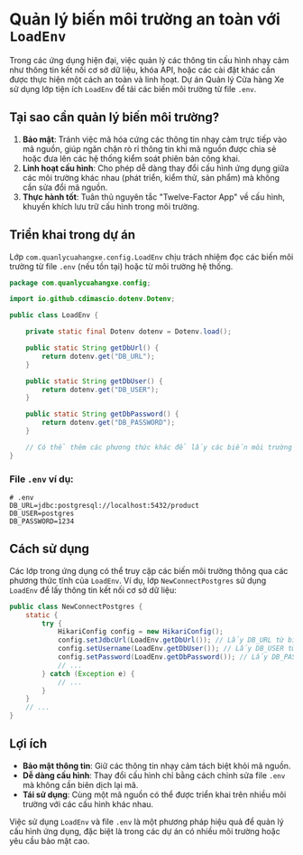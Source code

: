 # Quản lý biến môi trường an toàn với `LoadEnv`

Trong các ứng dụng hiện đại, việc quản lý các thông tin cấu hình nhạy cảm như thông tin kết nối cơ sở dữ liệu, khóa API, hoặc các cài đặt khác cần được thực hiện một cách an toàn và linh hoạt. Dự án Quản lý Cửa hàng Xe sử dụng lớp tiện ích `LoadEnv` để tải các biến môi trường từ file `.env`.

## Tại sao cần quản lý biến môi trường?

1.  **Bảo mật**: Tránh việc mã hóa cứng các thông tin nhạy cảm trực tiếp vào mã nguồn, giúp ngăn chặn rò rỉ thông tin khi mã nguồn được chia sẻ hoặc đưa lên các hệ thống kiểm soát phiên bản công khai.
2.  **Linh hoạt cấu hình**: Cho phép dễ dàng thay đổi cấu hình ứng dụng giữa các môi trường khác nhau (phát triển, kiểm thử, sản phẩm) mà không cần sửa đổi mã nguồn.
3.  **Thực hành tốt**: Tuân thủ nguyên tắc "Twelve-Factor App" về cấu hình, khuyến khích lưu trữ cấu hình trong môi trường.

## Triển khai trong dự án

Lớp `com.quanlycuahangxe.config.LoadEnv` chịu trách nhiệm đọc các biến môi trường từ file `.env` (nếu tồn tại) hoặc từ môi trường hệ thống.

```java
package com.quanlycuahangxe.config;

import io.github.cdimascio.dotenv.Dotenv;

public class LoadEnv {

    private static final Dotenv dotenv = Dotenv.load();

    public static String getDbUrl() {
        return dotenv.get("DB_URL");
    }

    public static String getDbUser() {
        return dotenv.get("DB_USER");
    }

    public static String getDbPassword() {
        return dotenv.get("DB_PASSWORD");
    }

    // Có thể thêm các phương thức khác để lấy các biến môi trường khác
}
```

### File `.env` ví dụ:

```
# .env
DB_URL=jdbc:postgresql://localhost:5432/product
DB_USER=postgres
DB_PASSWORD=1234
```

## Cách sử dụng

Các lớp trong ứng dụng có thể truy cập các biến môi trường thông qua các phương thức tĩnh của `LoadEnv`. Ví dụ, lớp `NewConnectPostgres` sử dụng `LoadEnv` để lấy thông tin kết nối cơ sở dữ liệu:

```java
public class NewConnectPostgres {
    static {
        try {
            HikariConfig config = new HikariConfig();
            config.setJdbcUrl(LoadEnv.getDbUrl()); // Lấy DB_URL từ biến môi trường
            config.setUsername(LoadEnv.getDbUser()); // Lấy DB_USER từ biến môi trường
            config.setPassword(LoadEnv.getDbPassword()); // Lấy DB_PASSWORD từ biến môi trường
            // ...
        } catch (Exception e) {
            // ...
        }
    }
    // ...
}
```

## Lợi ích

*   **Bảo mật thông tin**: Giữ các thông tin nhạy cảm tách biệt khỏi mã nguồn.
*   **Dễ dàng cấu hình**: Thay đổi cấu hình chỉ bằng cách chỉnh sửa file `.env` mà không cần biên dịch lại mã.
*   **Tái sử dụng**: Cùng một mã nguồn có thể được triển khai trên nhiều môi trường với các cấu hình khác nhau.

Việc sử dụng `LoadEnv` và file `.env` là một phương pháp hiệu quả để quản lý cấu hình ứng dụng, đặc biệt là trong các dự án có nhiều môi trường hoặc yêu cầu bảo mật cao.
